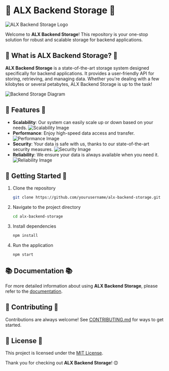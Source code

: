 
# 🚀 ALX Backend Storage 🚀

![ALX Backend Storage Logo](data:image/png;base64,INSERT_BASE64_LOGO)
  
Welcome to **ALX Backend Storage**! This repository is your one-stop solution for robust and scalable storage for backend applications.

## 📖 What is ALX Backend Storage? 📖

**ALX Backend Storage** is a state-of-the-art storage system designed specifically for backend applications. It provides a user-friendly API for storing, retrieving, and managing data. Whether you're dealing with a few kilobytes or several petabytes, ALX Backend Storage is up to the task!

![Backend Storage Diagram](data:image/png;base64,INSERT_BASE64_DIAGRAM)

## 🌟 Features 🌟

- **Scalability**: Our system can easily scale up or down based on your needs.
  ![Scalability Image](data:image/png;base64,INSERT_BASE64_SCALABILITY)
- **Performance**: Enjoy high-speed data access and transfer.
  ![Performance Image](data:image/png;base64,INSERT_BASE64_PERFORMANCE)
- **Security**: Your data is safe with us, thanks to our state-of-the-art security measures.
  ![Security Image](data:image/png;base64,INSERT_BASE64_SECURITY)
- **Reliability**: We ensure your data is always available when you need it.
  ![Reliability Image](data:image/png;base64,INSERT_BASE64_RELIABILITY)

## 🚀 Getting Started 🚀

1. Clone the repository
   ```bash
   git clone https://github.com/yourusername/alx-backend-storage.git
   ```
2. Navigate to the project directory
   ```bash
   cd alx-backend-storage
   ```
3. Install dependencies
   ```bash
   npm install
   ```
4. Run the application
   ```bash
   npm start
   ```

## 📚 Documentation 📚

For more detailed information about using **ALX Backend Storage**, please refer to the [documentation](#).

## 🤝 Contributing 🤝

Contributions are always welcome! See [CONTRIBUTING.md](#) for ways to get started.

## 📃 License 📃

This project is licensed under the [MIT License](#).

Thank you for checking out **ALX Backend Storage**! 😊
